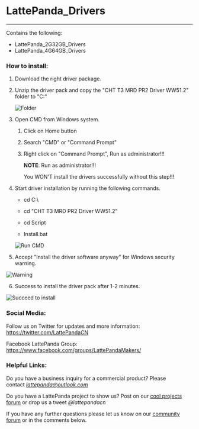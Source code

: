 # LattePanda_Drivers
----------------

Contains the following:

- LattePanda_2G32GB_Drivers  
- LattePanda_4G64GB_Drivers

### How to install:   

1. Download the right driver package.

2. Unzip the driver pack and copy the "CHT T3 MRD PR2 Driver WW51.2" folder to "C:\"

    ![Folder](https://github.com/LattePandaTeam/LattePanda-Win10-Software/blob/master/Drivers/images/Folder.PNG)

3. Open CMD from Windows system. 

   1. Click on Home button

   2. Search "CMD" or "Command Prompt"

   3. Right click on "Command Prompt", Run as administrator!!!

      **NOTE**: Run as administrator!!! 

      You WON'T install the drivers successfully without this step!!!


4. Start driver installation by running the following commands. 

   * cd C:\


   * cd "CHT T3 MRD PR2 Driver WW51.2"
   * cd Script
   * Install.bat

    ![Run CMD](https://github.com/LattePandaTeam/LattePanda-Win10-Software/blob/master/Drivers/images/Run%20CMD.PNG)

5. Accept "Install the driver software anyway" for Windows security warning. 

 ![Warning](https://github.com/LattePandaTeam/LattePanda-Win10-Software/blob/master/Drivers/images/Warning.PNG)

6. Success to install the driver pack after 1-2 minutes. 

 ![Succeed to install](https://github.com/LattePandaTeam/LattePanda-Win10-Software/blob/master/Drivers/images/Succeed%20to%20install.PNG)





### Social Media:

Follow us on Twitter for updates and more information: https://twitter.com/LattePandaCN

Facebook LattePanda Group: https://www.facebook.com/groups/LattePandaMakers/



### Helpful Links:

Do you have a business inquiry for a commercial product? Please contact *lattepanda@outlook.com*

Do you have a LattePanda project to show us? Post on our [cool projects forum](http://www.lattepanda.com/forum/viewforum.php?f=11) or drop us a tweet *@lattepandacn*

If you have any further questions please let us know on our [community forum](http://www.lattepanda.com/forum) or in the comments below.